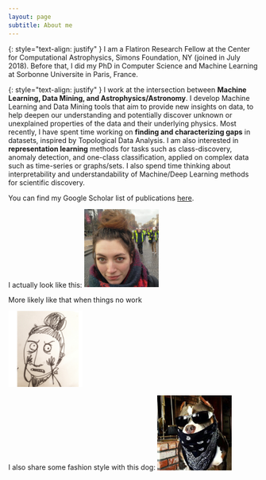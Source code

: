 ```yaml
---
layout: page
subtitle: About me
---
```

{: style="text-align: justify" }
I am a Flatiron Research Fellow at the Center for Computational Astrophysics, Simons Foundation, NY (joined in July 2018). Before that, I did my PhD in Computer Science and Machine Learning at Sorbonne Universite in Paris, France.


{: style="text-align: justify" }
I work at the intersection between **Machine Learning, Data Mining, and Astrophysics/Astronomy**. I develop Machine Learning and Data Mining tools that aim to provide new insights on data, to help deepen our understanding and potentially discover unknown or unexplained properties of the data and their underlying physics. Most recently, I have spent time working on **finding and characterizing gaps** in datasets, inspired by Topological Data Analysis. I am also interested in **representation learning** methods for tasks such as class-discovery, anomaly detection, and one-class classification, applied on complex data such as time-series or graphs/sets. I also spend time thinking about interpretability and understandability of Machine/Deep Learning methods for scientific discovery.

You can find my Google Scholar list of publications [here](https://scholar.google.com/citations?user=zUNlxp4AAAAJ&hl=en%). 

I actually look like this: 
<img src="/assets/img/gaby1.png" width="150">


More likely like that when things no work

<img src="/assets/img/gaby2.png" width="150">

I also share some fashion style with this dog: 
<img src="/assets/img/dog.png" width="150">


